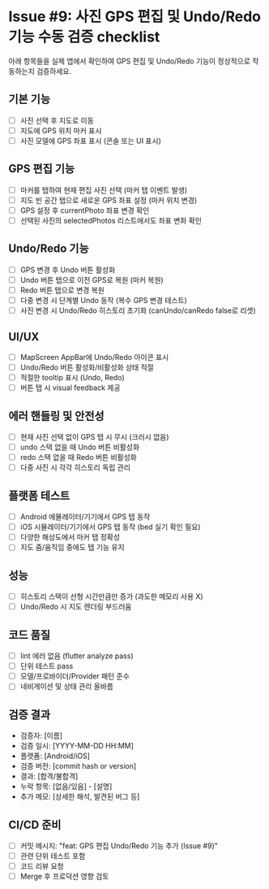 # Issue #9: 사진 GPS 편집 및 Undo/Redo 기능 수동 검증 checklist

아래 항목들을 실제 앱에서 확인하여 GPS 편집 및 Undo/Redo 기능이 정상적으로 작동하는지 검증하세요.

## 기본 기능

- [ ] 사진 선택 후 지도로 이동
- [ ] 지도에 GPS 위치 마커 표시
- [ ] 사진 모델에 GPS 좌표 표시 (콘솔 또는 UI 표시)

## GPS 편집 기능

- [ ] 마커를 탭하여 현재 편집 사진 선택 (마커 탭 이벤트 발생)
- [ ] 지도 빈 공간 탭으로 새로운 GPS 좌표 설정 (마커 위치 변경)
- [ ] GPS 설정 후 currentPhoto 좌표 변경 확인
- [ ] 선택된 사진의 selectedPhotos 리스트에서도 좌표 변화 확인

## Undo/Redo 기능

- [ ] GPS 변경 후 Undo 버튼 활성화
- [ ] Undo 버튼 탭으로 이전 GPS로 복원 (마커 복원)
- [ ] Redo 버튼 탭으로 변경 복원
- [ ] 다중 변경 시 단계별 Undo 동작 (복수 GPS 변경 테스트)
- [ ] 사진 변경 시 Undo/Redo 히스토리 초기화 (canUndo/canRedo false로 리셋)

## UI/UX

- [ ] MapScreen AppBar에 Undo/Redo 아이콘 표시
- [ ] Undo/Redo 버튼 활성화/비활성화 상태 적절
- [ ] 적절한 tooltip 표시 (Undo, Redo)
- [ ] 버튼 탭 시 visual feedback 제공

## 에러 핸들링 및 안전성

- [ ] 현재 사진 선택 없이 GPS 탭 시 무시 (크러시 없음)
- [ ] undo 스택 없을 때 Undo 버튼 비활성화
- [ ] redo 스택 없을 때 Redo 버튼 비활성화
- [ ] 다중 사진 시 각각 히스토리 독립 관리

## 플랫폼 테스트

- [ ] Android 에뮬레이터/기기에서 GPS 탭 동작
- [ ] iOS 시뮬레이터/기기에서 GPS 탭 동작 (bed 실기 확인 필요)
- [ ] 다양한 해상도에서 마커 탭 정확성
- [ ] 지도 줌/움직임 중에도 탭 기능 유지

## 성능

- [ ] 히스토리 스택이 선형 시간만큼만 증가 (과도한 메모리 사용 X)
- [ ] Undo/Redo 시 지도 렌더링 부드러움

## 코드 품질

- [ ] lint 에러 없음 (flutter analyze pass)
- [ ] 단위 테스트 pass
- [ ] 모델/프로바이더/Provider 패턴 준수
- [ ] 네비게이션 및 상태 관리 올바름

## 검증 결과

- 검증자: [이름]
- 검증 일시: [YYYY-MM-DD HH:MM]
- 플랫폼: [Android/iOS]
- 검증 버전: [commit hash or version]
- 결과: [합격/불합격]
- 누락 항목: [없음/있음] - [설명]
- 추가 메모: [상세한 해석, 발견된 버그 등]

## CI/CD 준비

- [ ] 커밋 메시지: "feat: GPS 편집 Undo/Redo 기능 추가 (Issue #9)"
- [ ] 관련 단위 테스트 포함
- [ ] 코드 리뷰 요청
- [ ] Merge 후 프로덕션 영향 검토
